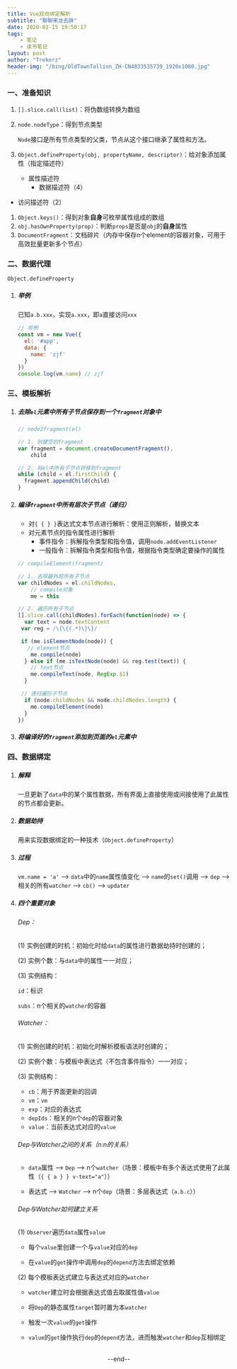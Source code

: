 ```yaml
---
title: Vue双向绑定解析
subtitle: "聊聊来龙去脉"
date: 2020-02-15 19:50:17
tags: 
	- 笔记
	- 读书笔记
layout: post
author: "Trekerz"
header-img: "/bing/OldTownTallinn_ZH-CN4833535739_1920x1080.jpg"
---
```









### 一、准备知识

1. `[].slice.call(list)`：将伪数组转换为数组

2. `node.nodeType`：得到节点类型

   `Node`接口是所有节点类型的父类，节点从这个接口继承了属性和方法。

3. `Object.defineProperty(obj, propertyName, descriptor)`：给对象添加属性（指定描述符）

   - 属性描述符
     - 数据描述符（4）

- 访问描述符（2）

1. `Object.keys()`：得到对象**自身**可枚举属性组成的数组
2. `obj.hasOwnProperty(prop)`：判断`props`是否是`obj`的**自身**属性
3. `DocumentFragment`：文档碎片（内存中保存n个element的容器对象，可用于高效批量更新多个节点）

### 二、数据代理

`Object.defineProperty`

1. ##### 举例

   已知`a.b.xxx`，实现`a.xxx`，即`a`直接访问`xxx`

   ```js
   // 举例
   const vm = new Vue({
     el: '#app',
     data: {
       name: 'zjf'
     }
   })
   console.log(vm.name) // zjf
   ```

### 三、模板解析

1. ##### 去除`el`元素中所有子节点保存到一个`fragment`对象中

   ```js
   // node2fragment(el)
   
   // 1. 创建空的fragment
   var fragment = document.createDocumentFragment(),
       child
   
   // 2. 将el中所有子节点转移到fragment
   while (child = el.firstChild) {
     fragment.appendChild(child)
   }
   ```

2. ##### 编译`fragment`中所有层次子节点（递归）

   - 对`{ { } }`表达式文本节点进行解析：使用正则解析，替换文本
   - 对元素节点的指令属性进行解析
     - 事件指令：拆解指令类型和指令值，调用`node.addEventListener`
     - 一般指令：拆解指令类型和指令值，根据指令类型确定要操作的属性

   ```js
   // compileElement(fragment)
   
   // 1. 去除最外层所有子节点
   var childNodes = el.childNodes,
       // compile对象
       me = this
   
   // 2. 遍历所有子节点
   [].slice.call(childNodes).forEach(function(node) => {
     var text = node.textContent
   	var reg = /\{\{(.*)\}\}/
   
   	if (me.isElementNode(node)) {
   	  // element节点
       me.compile(node)
     } else if (me.isTextNode(node) && reg.test(text)) {
       // text节点
       me.compileText(node, RegExp.$1)
     }
   
   	// 递归遍历子节点
     if (node.childNodes && node.childNodes.length) {
       me.compileElement(node)
     }
   })
   ```

3. ##### 将编译好的`fragment`添加到页面的`el`元素中

### 四、数据绑定

1. ##### 解释

   一旦更新了`data`中的某个属性数据，所有界面上直接使用或间接使用了此属性的节点都会更新。

2. ##### 数据劫持

   用来实现数据绑定的一种技术（`Object.defineProperty`）

3. ##### 过程

   `vm.name = 'a'` --> `data`中的`name`属性值变化 --> `name`的`set()`调用 --> `dep` --> 相关的所有`watcher` --> `cb()` --> `updater`

4. ##### 四个重要对象

   ###### Dep：

   (1) 实例创建的时机：初始化时给`data`的属性进行数据劫持时创建的；

   (2) 实例个数：与`data`中的属性一一对应；

   (3) 实例结构：

   `id`：标识

   `subs`：n个相关的`watcher`的容器

   ###### Watcher：

   (1) 实例创建的时机：初始化时解析模板语法时创建的；

   (2) 实例个数：与模板中表达式（不包含事件指令）一一对应；

   (3) 实例结构：

   * `cb`：用于界面更新的回调
   * `vm`：`vm`
   * `exp`：对应的表达式
   * `depIds`：相关的n个`dep`的容器对象
   * `value`：当前表达式对应的`value`
   
   ###### Dep与Watcher之间的关系（n:n的关系）
   
   * `data`属性 --> `Dep` --> n个`watcher`（场景：模板中有多个表达式使用了此属性（`{ { a } } v-text="a"`））
   
   * 表达式 --> `Watcher` --> n个`dep`（场景：多层表达式（`a.b.c`））
   
   ###### Dep与Watcher如何建立关系
   
   (1) `Observer`遍历`data`属性`value`
   
   * 每个`value`里创建一个与`value`对应的`dep`
   
   * 在`value`的`get`操作中调用`dep`的`depend`方法去绑定依赖
   
   (2) 每个模板表达式建立与表达式对应的`watcher`
   
   * `watcher`建立时会根据表达式值去取属性值`value`
   
   * 将`Dep`的静态属性`target`暂时置为本`watcher`
   
   * 触发一次`value`的`get`操作
   
   * `value`的`get`操作执行`dep`的`depend`方法，进而触发`watcher`和`dep`互相绑定





<br/>



<center>--end--</center>



<br/>